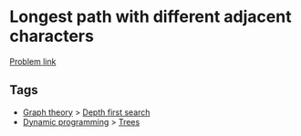 # Longest path with different adjacent characters

[Problem link](https://leetcode.com/problems/longest-path-with-different-adjacent-characters)

## Tags

* [Graph theory](/README.md#Graph_theory) > [Depth first search](/README.md#Graph_theory-Depth_first_search)
* [Dynamic programming](/README.md#Dynamic_programming) > [Trees](/README.md#Dynamic_programming-Trees)
